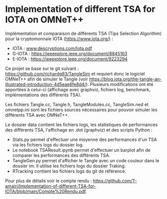 # Implementation of different TSA for IOTA on OMNeT++

Implémentation et comparaison de différents TSA (Tips Selection Algorithm) pour la cryptomonnaie IOTA (https://www.iota.org/) : 

- IOTA : www.descryptions.com/Iota.pdf
- G-IOTA : https://ieeexplore.ieee.org/document/8845163
- E-IOTA : https://ieeexplore.ieee.org/document/9223294

Ce projet se base sur le git suivant : https://github.com/richardg93/TangleSim et requiert donc le logiciel OMNeT++ afin de simuler le Tangle (voir https://blog.iota.org/the-tangle-an-illustrated-introduction-4d5eae6fe8d4/). Plusieurs modifications ont été apportées à celui-ci (affichage avec graphviz, fichiers log, benchmark, implémentations des différents TSA).   

Les fichiers Tangle.cc, Tangle.h, TangleModules.cc, TangleSim.ned et omnetpp.ini sont les fichiers sources nécessaires pour pouvoir simuler les différents TSA avec OMNeT++. 

Le dossier data contient les fichiers logs, les statistiques de performances des différents TSA, l'affichage en .dot (graphviz) et des scripts Python : 

- Stats.py permet d'effectuer une moyenne des performances d'un TSA via les fichiers logs du dossier log. 
- Le notebook TSAResult.ipynb permet d'effectuer un barplot afin de comparer les performances des différents TSA.
- TangleGen.py permet d'afficher le Tangle avec un code couleur dans le dossier im. Il utilise les fichiers logs du dossier Traking. 
- RTracking contient les fichiers logs du git de référence.

Pour plus de détails voir le compte rendu : https://github.com/T-amairi/Implementation-of-different-TSA-for-IOTA/blob/main/Compte%20Rendu.pdf. 
